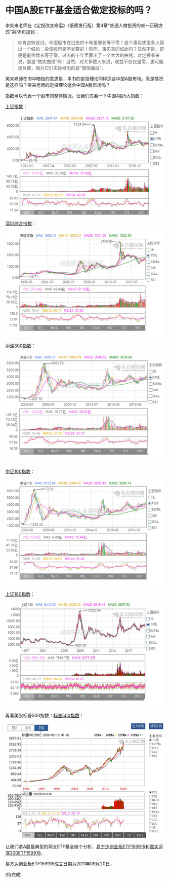 # 中国A股ETF基金适合做定投标的吗？

李笑来老师在《定投改变命运》（纸质发行版）第4章“普通人做投资的唯一正确方式”第39页提到：

> 你肯定听说过，中国股市在过去的十年里增长等于零！这个事实使很多人得出一个结论：投资股市是不划算的！然而，事实真的如此吗？显然不是，即便是最终增长等于零，过去的十年里画出了一个大大的曲线，对定投者来说，那是“微笑曲线”啊！当然，对大多数人来说，收益不仅仅是零，更可能是负数，因为它们实际经历的是“猥琐曲线”。

笑来老师在书中暗指的意思是，本书的定投理论同样适合中国A股市场。真是情况是这样吗？笑来老师的定投理论适合中国A股市场吗？

指数可以代表一个股市的整体情况，让我们先看一下中国A股5大指数：

[上证指数](http://quote.eastmoney.com/zs000001.html)：

![shangzhengzhishu000001](/xiaolai-main-course-public/images/shangzhengzhishu000001.jpg)

[深圳综合指数](http://quote.eastmoney.com/zs399106.html)：

![shenzhengzongzhi399106](/xiaolai-main-course-public/images/shenzhengzongzhi399106.jpg)

[沪深300指数](http://quote.eastmoney.com/zs000300.html)：

![hushen300zhishu000300](/xiaolai-main-course-public/images/hushen300zhishu000300.jpg)

[中证100指数](http://quote.eastmoney.com/zs000903.html)：

![zhongzheng100zhishu000903](/xiaolai-main-course-public/images/zhongzheng100zhishu000903.jpg)

[上证180指数](http://quote.eastmoney.com/zs000010.html)：

![shangzheng180zhishu000010](/xiaolai-main-course-public/images/shangzheng180zhishu000010.jpg)


再看美股标普500指数：[标普500指数](http://quote.eastmoney.com/gb/zsSPX.html)：

![biaopu500](/xiaolai-main-course-public/images/biaopu500.jpg)



让我们拿A股最典型的两支ETF基金做个分析，[易方达创业板ETF159915](http://quote.eastmoney.com/sz159915.html)和[嘉实沪深300ETF159919](http://quote.eastmoney.com/sz159919.html)。

易方达创业板ETF159915成立日期为2011年09月20日，

(待完成)
